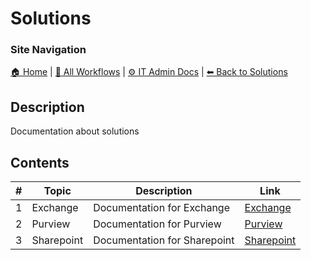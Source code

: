 <!-- description: Documentation about solutions -->

# Solutions

### Site Navigation
[🏠 Home](../../README.md) | [📂 All Workflows](../../users/users.md) | [⚙ IT Admin Docs](../../it-admins/README.md) | [⬅ Back to Solutions](../README.md)

## Description
Documentation about solutions

## Contents

| **#** | **Topic** | **Description** | **Link** |
|---|---|---|---|
| 1 | Exchange | Documentation for Exchange | [Exchange](exchange/) |
| 2 | Purview | Documentation for Purview | [Purview](purview/) |
| 3 | Sharepoint | Documentation for Sharepoint | [Sharepoint](sharepoint/) |